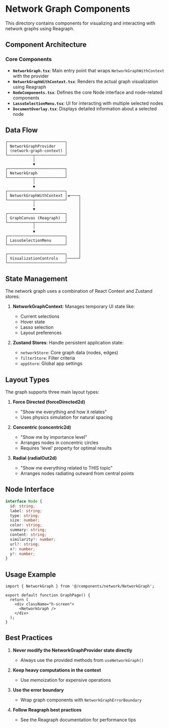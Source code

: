 # Network Graph Components

This directory contains components for visualizing and interacting with network graphs using Reagraph.

## Component Architecture

### Core Components

- **`NetworkGraph.tsx`**: Main entry point that wraps `NetworkGraphWithContext` with the provider
- **`NetworkGraphWithContext.tsx`**: Renders the actual graph visualization using Reagraph
- **`NodeComponents.tsx`**: Defines the core Node interface and node-related components
- **`LassoSelectionMenu.tsx`**: UI for interacting with multiple selected nodes
- **`DocumentOverlay.tsx`**: Displays detailed information about a selected node

## Data Flow

```
┌─────────────────────────┐
│ NetworkGraphProvider    │
│ (network-graph-context) │
└───────────┬─────────────┘
            │
            ▼
┌─────────────────────────┐
│ NetworkGraph            │
└───────────┬─────────────┘
            │
            ▼
┌─────────────────────────┐
│ NetworkGraphWithContext │◄────┐
└───────────┬─────────────┘     │
            │                   │
            ▼                   │
┌─────────────────────────┐     │
│ GraphCanvas (Reagraph)  │     │
└───────────┬─────────────┘     │
            │                   │
            ▼                   │
┌─────────────────────────┐     │
│ LassoSelectionMenu      │     │
└─────────────────────────┘     │
                                │
┌─────────────────────────┐     │
│ VisualizationControls   │─────┘
└─────────────────────────┘
```

## State Management

The network graph uses a combination of React Context and Zustand stores:

1. **NetworkGraphContext**: Manages temporary UI state like:
   - Current selections
   - Hover state
   - Lasso selection
   - Layout preferences

2. **Zustand Stores**: Handle persistent application state:
   - `networkStore`: Core graph data (nodes, edges)
   - `filterStore`: Filter criteria
   - `appStore`: Global app settings

## Layout Types

The graph supports three main layout types:

1. **Force Directed (forceDirected2d)**
   - "Show me everything and how it relates"
   - Uses physics simulation for natural spacing

2. **Concentric (concentric2d)**
   - "Show me by importance level"
   - Arranges nodes in concentric circles
   - Requires 'level' property for optimal results

3. **Radial (radialOut2d)**
   - "Show me everything related to THIS topic"
   - Arranges nodes radiating outward from central points

## Node Interface

```typescript
interface Node {
  id: string;
  label: string;
  type: string;
  size: number;
  color: string;
  summary: string;
  content: string;
  similarity?: number;
  url?: string;
  x?: number;
  y?: number;
}
```

## Usage Example

```tsx
import { NetworkGraph } from '@/components/network/NetworkGraph';

export default function GraphPage() {
  return (
    <div className="h-screen">
      <NetworkGraph />
    </div>
  );
}
```

## Best Practices

1. **Never modify the NetworkGraphProvider state directly**
   - Always use the provided methods from `useNetworkGraph()`

2. **Keep heavy computations in the context**
   - Use memoization for expensive operations

3. **Use the error boundary**
   - Wrap graph components with `NetworkGraphErrorBoundary`

4. **Follow Reagraph best practices**
   - See the Reagraph documentation for performance tips
